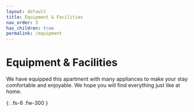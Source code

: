 ```yaml
---
layout: default
title: Equipment & Facilities
nav_order: 3
has_children: true
permalink: /equipment
---
```


# Equipment & Facilities

We have equipped this apartment with many appliances to make your stay comfortable and enjoyable. We hope you will find everything just like at home.

{: .fs-6 .fw-300 }
